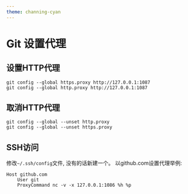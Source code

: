 ```yaml
---
theme: channing-cyan
---
```

# Git 设置代理
## 设置HTTP代理
```
git config --global https.proxy http://127.0.0.1:1087
git config --global http.proxy http://127.0.0.1:1087
```

## 取消HTTP代理
```
git config --global --unset http.proxy
git config --global --unset https.proxy
```

## SSH访问
修改`~/.ssh/config`文件, 没有的话新建一个。 以github.com设置代理举例:
```
Host github.com
    User git
    ProxyCommand nc -v -x 127.0.0.1:1086 %h %p
```